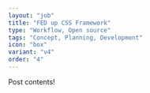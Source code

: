 ```yaml
---
layout: "job"
title: "FED up CSS Framework"
type: "Workflow, Open source"
tags: "Concept, Planning, Development"
icon: "box"
variant: "v4"
order: "4"
---
```


Post contents!
